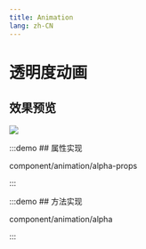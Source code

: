 ```yaml
---
title: Animation
lang: zh-CN
---
```


# 透明度动画

## 效果预览

<img src="/component/animation/animation_alpha.gif" />

:::demo ## 属性实现

component/animation/alpha-props

:::

:::demo ## 方法实现

component/animation/alpha

:::
